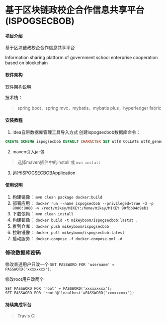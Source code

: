 # 基于区块链政校企合作信息共享平台(ISPOGSECBOB)

#### 项目介绍

基于区块链政校企合作信息共享平台

Information sharing platform of government school enterprise cooperation based on blockchain

#### 软件架构

软件架构说明  

技术栈：

>spring boot，spring mvc，mybatis，mybatis plus，hyperledger fabric


#### 安装教程

1. idea自带数据库管理工具导入方式 创建ispogsecbob数据库命令：

```sql
CREATE SCHEMA ispogsecbob DEFAULT CHARACTER SET utf8 COLLATE utf8_general_ci;
```
2. maven引入jar包

>选择maven插件中的install 或 `mvn install`

3. 运行ISPOGSECBOBApplication

#### 使用说明

1. 构建镜像： `mvn clean package docker:build`
2. 部署应用： `docker run --name ispogsecbob --privileged=true -d -p 8080:8080 -v /root/mikey/MIKEY:/home/mikey/MIKEY 90fbb84d9eb1`
3. 下载依赖： `mvn clean install`
4. 构建镜像： `docker build -t mikeyboom/ispogsecbob:lastst .`
5. 推到仓库： `docker push mikeyboom/ispogsecbob`
6. 拉取镜像： `docker pull mikeyboom/ispogsecbob:latest`
6. 启动服务： `docker-compose -f docker-compose.yml -d`

### 修改数据库密码

修改普通用户只改一个  `SET PASSWORD FOR 'username' = PASSWORD('xxxxxxxx');`

修改root用户改两个  

`SET PASSWORD FOR 'root' = PASSWORD('xxxxxxxxx');`  
`SET PASSWORD FOR 'root'@'localhost'=PASSWORD('xxxxxxxxx');`


#### 持续集成平台

>Travis CI

#### 

